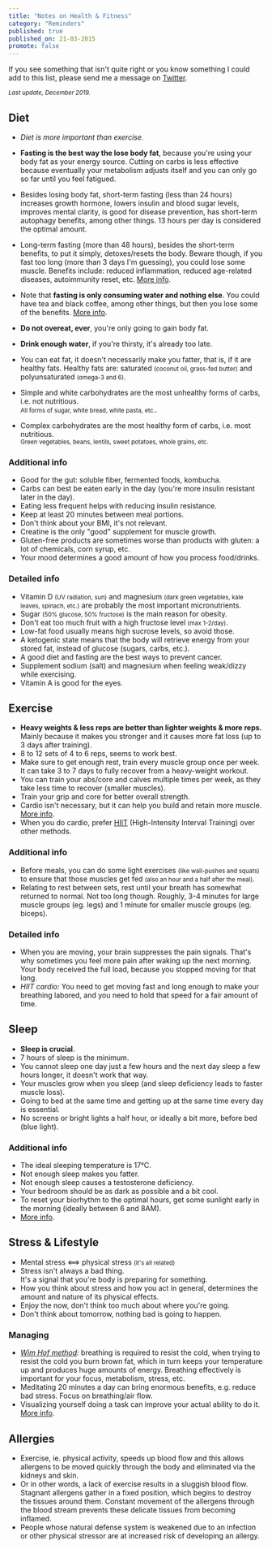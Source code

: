 ```yaml
---
title: "Notes on Health & Fitness"
category: "Reminders"
published: true
published_on: 21-03-2015
promote: false
---
```


If you see something that isn't quite right or you know something I could add to this list, please send me a message on [Twitter](https://twitter.com/icidasset).

<small>_Last update, December 2019._</small>




## Diet

- *Diet is more important than exercise.*

- __Fasting is the best way the lose body fat__,
  because you're using your body fat as your energy source.
  Cutting on carbs is less effective because eventually
  your metabolism adjusts itself and you can only go so far
  until you feel fatigued.
- Besides losing body fat, short-term fasting (less than 24 hours)
  increases growth hormone, lowers insulin and blood sugar levels,
  improves mental clarity, is good for disease prevention,
  has short-term autophagy benefits, among other things.
  13 hours per day is considered the optimal amount.
- Long-term fasting (more than 48 hours), besides the short-term benefits,
  to put it simply, detoxes/resets the body. Beware though, if you fast too long
  (more than 3 days I'm guessing), you could lose some muscle.
  Benefits include: reduced inflammation, reduced age-related diseases, autoimmunity reset, etc.
  [More info](https://prolonfmd.com/fasting-mimicking-diet/).
- Note that __fasting is only consuming water and nothing else__.
  You could have tea and black coffee, among other things,
  but then you lose some of the benefits.
  [More info](https://www.amazon.com/Complete-Guide-Fasting-Intermittent-Alternate-Day/dp/1628600012/ref=asap_bc?ie=UTF8).

- __Do not overeat, ever__, you're only going to gain body fat.
- __Drink enough water__, if you're thirsty, it's already too late.
- You can eat fat, it doesn't necessarily make you fatter,
  that is, if it are healthy fats.
  Healthy fats are:
  saturated <small>(coconut oil, grass-fed butter)</small> and
  polyunsaturated <small>(omega-3 and 6)</small>.
- Simple and white carbohydrates are the most unhealthy forms of carbs,
  i.e. not nutritious.  
  <small>All forms of sugar, white bread, white pasta, etc.</small>.
- Complex carbohydrates are the most healthy form of carbs,
  i.e. most nutritious.  
  <small>Green vegetables, beans, lentils, sweet potatoes, whole grains, etc.</small>


### Additional info

- Good for the gut: soluble fiber, fermented foods, kombucha.
- Carbs can best be eaten early in the day (you're more insulin resistant later in the day).
- Eating less frequent helps with reducing insulin resistance.
- Keep at least 20 minutes between meal portions.
- Don't think about your BMI, it's not relevant.
- Creatine is the only "good" supplement for muscle growth.
- Gluten-free products are sometimes worse than products with gluten:
  a lot of chemicals, corn syrup, etc.
- Your mood determines a good amount of how you process food/drinks.


### Detailed info

- Vitamin D <small>(UV radiation, sun)</small> and magnesium <small>(dark green vegetables,
  kale leaves, spinach, etc.)</small> are probably the most important micronutrients.
- Sugar <small>(50% glucose, 50% fructose)</small> is the main reason for obesity.
- Don't eat too much fruit with a high fructose level <small>(max 1-2/day)</small>.
- Low-fat food usually means high sucrose levels, so avoid those.
- A ketogenic state means that the body will retrieve energy from your stored fat,
  instead of glucose (sugars, carbs, etc.).
- A good diet and fasting are the best ways to prevent cancer.
- Supplement sodium (salt) and magnesium when feeling weak/dizzy while exercising.
- Vitamin A is good for the eyes.




## Exercise

- __Heavy weights & less reps are better than lighter weights & more reps.__
  Mainly because it makes you stronger and it causes more fat loss
  (up to 3 days after training).
- 8 to 12 sets of 4 to 6 reps, seems to work best.
- Make sure to get enough rest, train every muscle group once per week.
  It can take 3 to 7 days to fully recover from a heavy-weight workout.
- You can train your abs/core and calves multiple times per week,
  as they take less time to recover (smaller muscles).
- Train your grip and core for better overall strength.
- Cardio isn't necessary, but it can help you build and retain more muscle.
  [More info](http://www.muscleforlife.com/cardio-and-muscle-growth-friends-or-foes/).
- When you do cardio, prefer
  [HIIT](http://www.muscleforlife.com/high-intensity-interval-training-and-weight-loss/)
  (High-Intensity Interval Training) over other methods.


### Additional info

- Before meals,
  you can do some light exercises <small>(like wall-pushes and squats)</small>
  to ensure that those muscles get fed
  <small>(also an hour and a half after the meal)</small>.
- Relating to rest between sets, rest until your breath has somewhat
  returned to normal. Not too long though. Roughly, 3-4 minutes for
  large muscle groups (eg. legs) and 1 minute for smaller muscle groups
  (eg. biceps).


### Detailed info

- When you are moving, your brain suppresses the pain signals.
  That's why sometimes you feel more pain after waking up the next morning.
  Your body received the full load, because you stopped moving for that long.
- *HIIT cardio:* You need to get moving fast and long enough to make your breathing labored,
  and you need to hold that speed for a fair amount of time.




## Sleep

- __Sleep is crucial__.
- 7 hours of sleep is the minimum.
- You cannot sleep one day just a few hours and the next day sleep
  a few hours longer, it doesn't work that way.
- Your muscles grow when you sleep
  (and sleep deficiency leads to faster muscle loss).
- Going to bed at the same time and getting up
  at the same time every day is essential.
- No screens or bright lights a half hour,
  or ideally a bit more, before bed (blue light).


### Additional info

- The ideal sleeping temperature is 17°C.
- Not enough sleep makes you fatter.
- Not enough sleep causes a testosterone deficiency.
- Your bedroom should be as dark as possible and a bit cool.
- To reset your biorhythm to the optimal hours,
  get some sunlight early in the morning (ideally between 6 and 8AM).
- [More info](https://www.youtube.com/watch?v=q9q3hfsPYpM).




## Stress & Lifestyle

- Mental stress ⟺ physical stress <small>(it's all related)</small>
- Stress isn't always a bad thing.  
  It's a signal that you're body is preparing for something.
- How you think about stress and how you act in general,
  determines the amount and nature of its physical effects.
- Enjoy the now, don't think too much about where you're going.
- Don't think about tomorrow, nothing bad is going to happen.


### Managing

- _[Wim Hof method](https://www.wimhofmethod.com/):_
  breathing is required to resist the cold,
  when trying to resist the cold you burn brown fat,
  which in turn keeps your temperature up and produces huge amounts of energy.
  Breathing effectively is important for your focus, metabolism, stress, etc.
- Meditating 20 minutes a day can bring enormous benefits, e.g. reduce bad stress.
  Focus on breathing/air flow.
- Visualizing yourself doing a task can improve your actual ability to do it.
  [More info](http://www.muscleforlife.com/how-to-get-stronger/).




## Allergies

- Exercise, ie. physical activity, speeds up blood flow and
  this allows allergens to be moved quickly through the body
  and eliminated via the kidneys and skin.
- Or in other words, a lack of exercise results in a sluggish blood flow.
  Stagnant allergens gather in a fixed position, which begins to destroy
  the tissues around them. Constant movement of the allergens through
  the blood stream prevents these delicate tissues from becoming inflamed.
- People whose natural defense system is weakened due to an infection
  or other physical stressor are at increased risk of developing an allergy.
